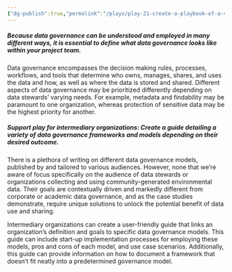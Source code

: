 ```yaml
---
{"dg-publish":true,"permalink":"/plays/play-21-create-a-playbook-of-a-variety-of-data-governance-models-depending-on-their-desired-governance-definition-and-goals/"}
---
```


##### **Because data governance can be understood and employed in many different ways, it is essential to define what data governance looks like within your project team.** 
Data governance encompasses the decision making rules, processes, workflows, and tools that determine who owns, manages, shares, and uses the data and how, as well as where the data is stored and shared. Different aspects of data governance may be prioritized differently depending on data stewards’ varying needs. For example, metadata and findability may be paramount to one organization, whereas protection of sensitive data may be the highest priority for another.



##### **Support play for intermediary organizations: Create a guide detailing a variety of data governance frameworks and models depending on their desired outcome.** 
There is a plethora of writing on different data governance models, published by and tailored to various audiences. However, none that we’re aware of focus specifically on the audience of data stewards or organizations collecting and using community-generated environmental data. Their goals are contextually driven and markedly different from corporate or academic data governance, and as the case studies demonstrate, require unique solutions to unlock the potential benefit of data use and sharing. 

Intermediary organizations can create a user-friendly guide that links an organization’s definition and goals to specific data governance models. This guide can include start-up implementation processes for employing these models, pros and cons of each model, and use case scenarios. Additionally, this guide can provide information on how to document a framework that doesn’t fit neatly into a predetermined governance model.

